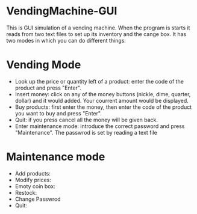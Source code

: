 # VendingMachine-GUI
This is GUI simulation of a vending machine. When the program is starts it reads from two text files to set up its inventory and the cange box. It has two modes in which you can do different things:

# Vending Mode
- Look up the price or quantity left of a product: enter the code of the product and press "Enter".
- Insert money: click on any of the money buttons (nickle, dime, quarter, dollar) and it would added. Your courrent amount would be displayed.
- Buy products: first enter the money, then enter the code of the product you want to buy and press "Enter".
- Quit: if you press cancel all the money will be given back.
- Enter maintenance mode: introduce the correct password and press "Maintenance". The passwrod is set by reading a text file 
# Maintenance mode
- Add products:
- Modify prices:
- Emoty coin box:
- Restock:
- Change Passwrod
- Quit: 
